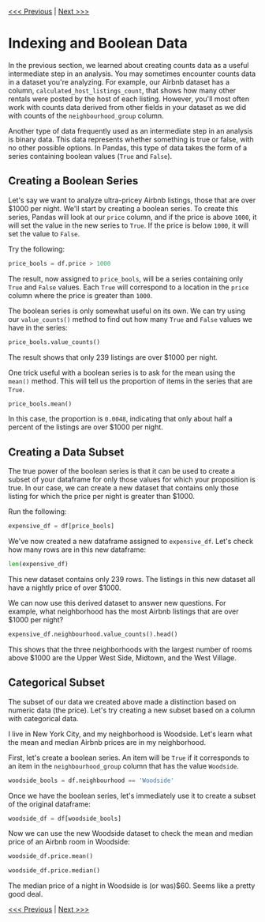 [<<< Previous](categorical.md) | [Next >>>](correlation.md)

# Indexing and Boolean Data

In the previous section, we learned about creating counts data as a useful intermediate step in an analysis. You may sometimes encounter counts data in a dataset you're analyzing. For example, our Airbnb dataset has a column, `calculated_host_listings_count`, that shows how many other rentals were posted by the host of each listing. However, you'll most often work with counts data derived from other fields in your dataset as we did with counts of the `neighbourhood_group` column.

Another type of data frequently used as an intermediate step in an analysis is binary data. This data represents whether something is true or false, with no other possible options. In Pandas, this type of data takes the form of a series containing boolean values (`True` and `False`).

## Creating a Boolean Series

Let's say we want to analyze ultra-pricey Airbnb listings, those that are over $1000 per night. We'll start by creating a boolean series. To create this series, Pandas will look at our `price` column, and if the price is above `1000`, it will set the value in the new series to `True`. If the price is below `1000`, it will set the value to `False`. 

Try the following:

```python
price_bools = df.price > 1000
```

The result, now assigned to `price_bools`, will be a series containing only `True` and `False` values. Each `True` will correspond to a location in the `price` column where the price is greater than `1000`.

The boolean series is only somewhat useful on its own. We can try using our `value_counts()` method to find out how many `True` and `False` values we have in the series:

```python
price_bools.value_counts()
```

The result shows that only 239 listings are over $1000 per night.

One trick useful with a boolean series is to ask for the mean using the `mean()` method. This will tell us the proportion of items in the series that are `True`.

```python
price_bools.mean()
```

In this case, the proportion is `0.0048`, indicating that only about half a percent of the listings are over $1000 per night.

## Creating a Data Subset

The true power of the boolean series is that it can be used to create a subset of your dataframe for only those values for which your proposition is true. In our case, we can create a new dataset that contains only those listing for which the price per night is greater than $1000.

Run the following:

```python
expensive_df = df[price_bools]
```

We've now created a new dataframe assigned to `expensive_df`. Let's check how many rows are in this new dataframe:

```python
len(expensive_df)
```

This new dataset contains only 239 rows. The listings in this new dataset all have a nightly price of over $1000.

We can now use this derived dataset to answer new questions. For example, what neighborhood has the most Airbnb listings that are over $1000 per night?

```python
expensive_df.neighbourhood.value_counts().head()
```

This shows that the three neighborhoods with the largest number of rooms above $1000 are the Upper West Side, Midtown, and the West Village.

## Categorical Subset

The subset of our data we created above made a distinction based on numeric data (the price). Let's try creating a new subset based on a column with categorical data.

I live in New York City, and my neighborhood is Woodside. Let's learn what the mean and median Airbnb prices are in my neighborhood.

First, let's create a boolean series. An item will be `True` if it corresponds to an item in the `neighbourhood_group` column that has the value `Woodside`.

```python
woodside_bools = df.neighbourhood == 'Woodside'
```

Once we have the boolean series, let's immediately use it to create a subset of the original dataframe:

```python
woodside_df = df[woodside_bools]
```

Now we can use the new Woodside dataset to check the mean and median price of an Airbnb room in Woodside:

```python
woodside_df.price.mean()
```

```python
woodside_df.price.median()
```

The median price of a night in Woodside is (or was)$60. Seems like a pretty good deal.

[<<< Previous](categorical.md) | [Next >>>](correlation.md)
